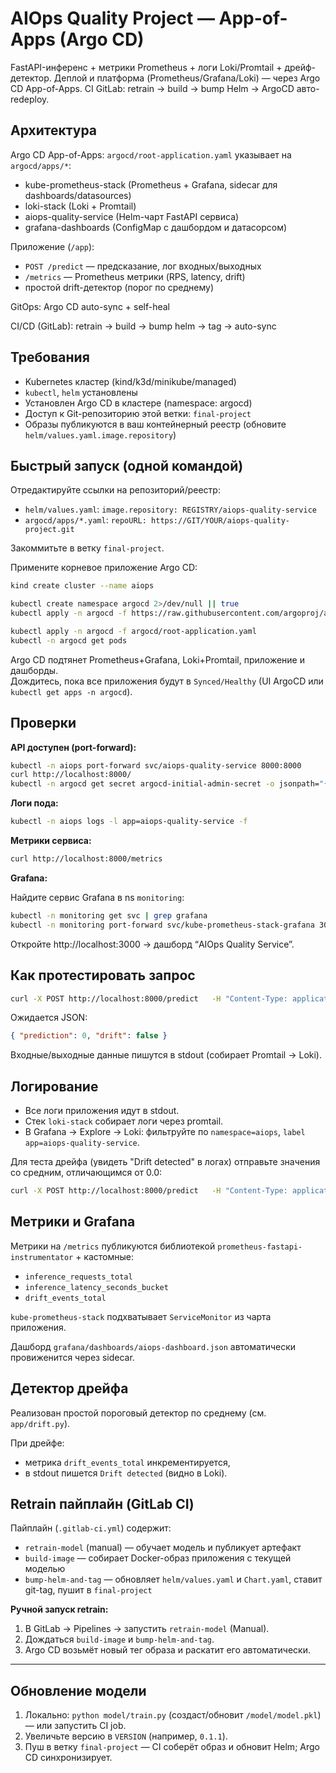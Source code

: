 # AIOps Quality Project — App-of-Apps (Argo CD)

FastAPI-инференс + метрики Prometheus + логи Loki/Promtail + дрейф-детектор.
Деплой и платформа (Prometheus/Grafana/Loki) — через Argo CD App-of-Apps.
CI GitLab: retrain → build → bump Helm → ArgoCD авто-redeploy.

## Архитектура

Argo CD App-of-Apps: `argocd/root-application.yaml` указывает на `argocd/apps/*`:

- kube-prometheus-stack (Prometheus + Grafana, sidecar для dashboards/datasources)
- loki-stack (Loki + Promtail)
- aiops-quality-service (Helm-чарт FastAPI сервиса)
- grafana-dashboards (ConfigMap с дашбордом и датасорсом)

Приложение (`/app`):

- `POST /predict` — предсказание, лог входных/выходных
- `/metrics` — Prometheus метрики (RPS, latency, drift)
- простой drift-детектор (порог по среднему)

GitOps: Argo CD auto-sync + self-heal

CI/CD (GitLab): retrain → build → bump helm → tag → auto-sync

## Требования

- Kubernetes кластер (kind/k3d/minikube/managed)
- `kubectl`, `helm` установлены
- Установлен Argo CD в кластере (namespace: argocd)
- Доступ к Git-репозиторию этой ветки: `final-project`
- Образы публикуются в ваш контейнерный реестр (обновите `helm/values.yaml.image.repository`)

## Быстрый запуск (одной командой)

Отредактируйте ссылки на репозиторий/реестр:

- `helm/values.yaml`: `image.repository: REGISTRY/aiops-quality-service`
- `argocd/apps/*.yaml`: `repoURL: https://GIT/YOUR/aiops-quality-project.git`

Закоммитьте в ветку `final-project`.

Примените корневое приложение Argo CD:

```bash
kind create cluster --name aiops

kubectl create namespace argocd 2>/dev/null || true
kubectl apply -n argocd -f https://raw.githubusercontent.com/argoproj/argo-cd/stable/manifests/install.yaml

kubectl apply -n argocd -f argocd/root-application.yaml
kubectl -n argocd get pods
```

Argo CD подтянет Prometheus+Grafana, Loki+Promtail, приложение и дашборды.  
Дождитесь, пока все приложения будут в `Synced/Healthy` (UI ArgoCD или `kubectl get apps -n argocd`).

## Проверки

**API доступен (port-forward):**

```bash
kubectl -n aiops port-forward svc/aiops-quality-service 8000:8000
curl http://localhost:8000/
kubectl -n argocd get secret argocd-initial-admin-secret -o jsonpath="{.data.password}" | base64 -d; echo
```

**Логи пода:**

```bash
kubectl -n aiops logs -l app=aiops-quality-service -f
```

**Метрики сервисa:**

```bash
curl http://localhost:8000/metrics
```

**Grafana:**

Найдите сервис Grafana в ns `monitoring`:

```bash
kubectl -n monitoring get svc | grep grafana
kubectl -n monitoring port-forward svc/kube-prometheus-stack-grafana 3000:80
```

Откройте http://localhost:3000 → дашборд “AIOps Quality Service”.

## Как протестировать запрос

```bash
curl -X POST http://localhost:8000/predict   -H "Content-Type: application/json"   -d '{"values":[0.1, 0.2, 0.3]}'
```

Ожидается JSON:

```json
{ "prediction": 0, "drift": false }
```

Входные/выходные данные пишутся в stdout (собирает Promtail → Loki).

## Логирование

- Все логи приложения идут в stdout.
- Стек `loki-stack` собирает логи через promtail.
- В Grafana → Explore → Loki: фильтруйте по `namespace=aiops`, `label app=aiops-quality-service`.

Для теста дрейфа (увидеть "Drift detected" в логах) отправьте значения со средним, отличающимся от 0.0:

```bash
curl -X POST http://localhost:8000/predict   -H "Content-Type: application/json"   -d '{"values":[2.0, 3.0, 4.0]}'
```

## Метрики и Grafana

Метрики на `/metrics` публикуются библиотекой `prometheus-fastapi-instrumentator` + кастомные:

- `inference_requests_total`
- `inference_latency_seconds_bucket`
- `drift_events_total`

`kube-prometheus-stack` подхватывает `ServiceMonitor` из чарта приложения.

Дашборд `grafana/dashboards/aiops-dashboard.json` автоматически провиженится через sidecar.

## Детектор дрейфа

Реализован простой пороговый детектор по среднему (см. `app/drift.py`).

При дрейфе:

- метрика `drift_events_total` инкрементируется,
- в stdout пишется `Drift detected` (видно в Loki).

## Retrain пайплайн (GitLab CI)

Пайплайн (`.gitlab-ci.yml`) содержит:

- `retrain-model` (manual) — обучает модель и публикует артефакт
- `build-image` — собирает Docker-образ приложения с текущей моделью
- `bump-helm-and-tag` — обновляет `helm/values.yaml` и `Chart.yaml`, ставит git-tag, пушит в `final-project`

**Ручной запуск retrain:**

1. В GitLab → Pipelines → запустить `retrain-model` (Manual).
2. Дождаться `build-image` и `bump-helm-and-tag`.
3. Argo CD возьмёт новый тег образа и раскатит его автоматически.

---

## Обновление модели

1. Локально: `python model/train.py` (создаст/обновит `/model/model.pkl`) — или запустить CI job.
2. Увеличьте версию в `VERSION` (например, `0.1.1`).
3. Пуш в ветку `final-project` — CI соберёт образ и обновит Helm; Argo CD синхронизирует.
